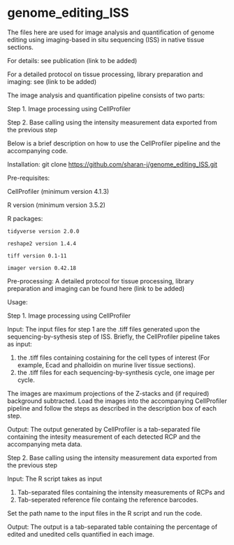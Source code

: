 # genome_editing_ISS

The files here are used for image analysis and quantification of genome editing using imaging-based in situ sequencing (ISS) in native tissue sections.

For details: see publication (link to be added)

For a detailed protocol on tissue processing, library preparation and imaging: see (link to be added)

The image analysis and quantification pipeline consists of two parts:


Step 1. Image processing using CellProfiler


Step 2. Base calling using the intensity measurement data exported from the previous step

Below is a brief description on how to use the CellProfiler pipeline and the accompanying code. 

Installation: git clone https://github.com/sharan-j/genome_editing_ISS.git

Pre-requisites:

CellProfiler (minimum version 4.1.3)

R version (minimum version 3.5.2)

R packages:

    tidyverse version 2.0.0
    
    reshape2 version 1.4.4
    
    tiff version 0.1-11
    
    imager version 0.42.18


Pre-processing: 
A detailed protocol for tissue processing, library preparation and imaging can be found here (link to be added)

Usage:

Step 1. Image processing using CellProfiler

Input:
The input files for step 1 are the .tiff files generated upon the sequencing-by-sythesis step of ISS.
Briefly, the CellProfiler pipeline takes as input:
1. the .tiff files containing costaining for the cell types of interest (For example, Ecad and phalloidin on murine liver tissue sections).
2. the .tiff files for each sequencing-by-synthesis cycle, one image per cycle.

The images are maximum projections of the Z-stacks and (if required) background subtracted. 
Load the images into the accompanying CellProfiler pipeline and follow the steps as described in the description box of each step. 

Output:
The output generated by CellProfiler is a tab-separated file containing the intesity measurement of each detected RCP and the accompanying meta data.

Step 2. Base calling using the intensity measurement data exported from the previous step

Input:
The R script takes as input 
1. Tab-separated files containing the intensity measurements of RCPs and 
2. Tab-seperated reference file containg the reference barcodes.

Set the path name to the input files in the R script and run the code.

Output: 
The output is a tab-separated table containing the percentage of edited and unedited cells quantified in each image.


